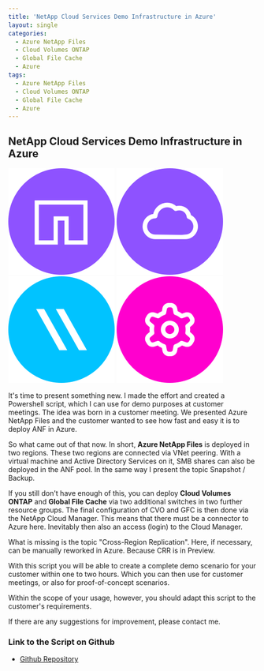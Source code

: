 ```yaml
---
title: 'NetApp Cloud Services Demo Infrastructure in Azure'
layout: single
categories:
  - Azure NetApp Files
  - Cloud Volumes ONTAP
  - Global File Cache
  - Azure
tags:
  - Azure NetApp Files
  - Cloud Volumes ONTAP
  - Global File Cache
  - Azure
---
```


## **NetApp Cloud Services Demo Infrastructure in Azure**

![ANF](/assets/images/Azure-NetApp-Files-Icon.png) ![CVO](/assets/images/Cloud-Volumes-ONTAP-Icon.png)
 ![GFC](/assets/images/Global-File-Cache-Icon.png) ![CloudManager](/assets/images/Cloud-Manager-Icon.png)

It's time to present something new. I made the effort and created a Powershell script, which I can use for demo purposes at customer meetings.
The idea was born in a customer meeting. We presented Azure NetApp Files and the customer wanted to see how fast and easy it is to deploy ANF in Azure.

So what came out of that now. In short, **Azure NetApp Files** is deployed in two regions. These two regions are connected via VNet peering.
With a virtual machine and Active Directory Services on it, SMB shares can also be deployed in the ANF pool. In the same way I present the topic Snapshot / Backup.

If you still don't have enough of this, you can deploy **Cloud Volumes ONTAP** and **Global File Cache** via two additional switches in two further resource groups.
The final configuration of CVO and GFC is then done via the NetApp Cloud Manager. This means that there must be a connector to Azure here.
Inevitably then also an access (login) to the Cloud Manager. 

What is missing is the topic "Cross-Region Replication". Here, if necessary, can be manually reworked in Azure. Because CRR is in Preview.

With this script you will be able to create a complete demo scenario for your customer within one to two hours.
Which you can then use for customer meetings, or also for proof-of-concept scenarios. 

Within the scope of your usage, however, you should adapt this script to the customer's requirements.

If there are any suggestions for improvement, please contact me. 


### **Link to the Script on Github**
- [Github Repository](https://github.com/chtwilfer/NetApp-Cloud-Service-Demo-Infrastrutcture-in-Azure)
